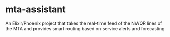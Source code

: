 # mta-assistant
An Elixir/Phoenix project that takes the real-time feed of the NWQR lines of the MTA and provides smart routing based on service alerts and forecasting
